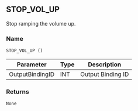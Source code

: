 ## STOP\_VOL\_UP
Stop ramping the volume up.


### Name

`STOP_VOL_UP ()`


| Parameter       | Type | Description       |
| --------------- | ---- | ----------------- |
| OutputBindingID | INT  | Output Binding ID |


### Returns

`None`